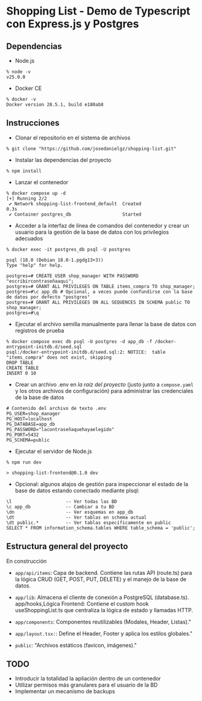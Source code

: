 # Shopping List - Demo de Typescript con Express.js y Postgres

## Dependencias

* Node.js 

~~~
% node -v
v25.0.0
~~~

* Docker CE

~~~
% docker -v
Docker version 28.5.1, build e180ab8
~~~

## Instrucciones

* Clonar el repositorio en el sistema de archivos

~~~
% git clone "https://github.com/josedanielgz/shopping-list.git"
~~~

* Instalar las dependencias del proyecto

~~~
% npm install
~~~

* Lanzar el contenedor 

~~~
% docker compose up -d
[+] Running 2/2
 ✔ Network shopping-list-frontend_default  Created                                                                             0.3s 
 ✔ Container postgres_db                   Started                                           
~~~

* Acceder a la interfaz de línea de comandos del contenedor y crear un usuario para la gestión
de la base de datos con los privilegios adecuados

~~~
% docker exec -it postgres_db psql -U postgres

psql (18.0 (Debian 18.0-1.pgdg13+3))
Type "help" for help.

postgres=# CREATE USER shop_manager WITH PASSWORD "escribircontraseñaaqui";
postgres=# GRANT ALL PRIVILEGES ON TABLE items_compra TO shop_manager;
postgres=#\c app_db # Opcional, a veces puede confundirse con la base de datos por defecto "postgres"
postgres=# GRANT ALL PRIVILEGES ON ALL SEQUENCES IN SCHEMA public TO shop_manager;
postgres=#\q
~~~

* Ejecutar el archivo semilla manualmente para llenar la base de datos con registros de prueba

~~~
% docker compose exec db psql -U postgres -d app_db -f /docker-entrypoint-initdb.d/seed.sql
psql:/docker-entrypoint-initdb.d/seed.sql:2: NOTICE:  table "items_compra" does not exist, skipping
DROP TABLE
CREATE TABLE
INSERT 0 10
~~~

* Crear un archivo .env en _la raíz del proyecto_ (justo junto a `compose.yaml` y los otros archivos de configuración) para administrar las credenciales de la base
de datos

~~~
# Contenido del archivo de texto .env
PG_USER=shop_manager
PG_HOST=localhost
PG_DATABASE=app_db
PG_PASSWORD="lacontraseñaquehayaelegido"
PG_PORT=5432
PG_SCHEMA=public
~~~

* Ejecutar el servidor de Node.js

~~~
% npm run dev

> shopping-list-frontend@0.1.0 dev
~~~

* Opcional: algunos atajos de gestión para inspeccionar el estado de la base de datos estando conectado mediante plsql:

~~~
\l                    -- Ver todas las BD
\c app_db             -- Cambiar a tu BD
\dn                   -- Ver esquemas en app_db
\dt                   -- Ver tablas en schema actual
\dt public.*          -- Ver tablas específicamente en public
SELECT * FROM information_schema.tables WHERE table_schema = 'public';
~~~

## Estructura general del proyecto

En construcción

* `app/api/items`: Capa de backend. Contiene las rutas API (route.ts) para la lógica CRUD (GET, POST, PUT, DELETE) y el manejo de la base de datos.

* `app/lib`: Almacena el cliente de conexión a PostgreSQL (database.ts).
app/hooks,Lógica Frontend: Contiene el custom hook useShoppingList.ts que centraliza la lógica de estado y llamadas HTTP.
* `app/components`: Componentes reutilizables (Modales, Header, Listas)."

* `app/layout.tsx:`: Define el Header, Footer y aplica los estilos globales."

* `public`: "Archivos estáticos (favicon, imágenes)."

## TODO

* Introducir la totalidad la apliación dentro de un contenedor
* Utilizar permisos más granulares para el usuario de la BD
* Implementar un mecanismo de backups